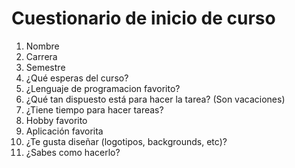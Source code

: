 # Cuestionario de inicio de curso

1. Nombre
2. Carrera
3. Semestre
4. ¿Qué esperas del curso?
5. ¿Lenguaje de programacion favorito?
6. ¿Qué tan dispuesto está para hacer la tarea? (Son vacaciones)
7. ¿Tiene tiempo para hacer tareas?
8. Hobby favorito 
9. Aplicación favorita
10. ¿Te gusta diseñar (logotipos, backgrounds, etc)?
11. ¿Sabes como hacerlo?

